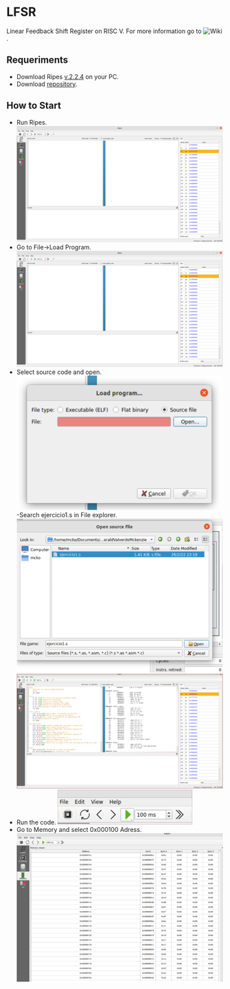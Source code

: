 # LFSR
Linear Feedback Shift Register on RISC V.
For more information go to ![Wiki](https://github.com/geraldvm/LFSR/wiki).

## Requeriments
- Download Ripes [v.2.2.4](https://github.com/mortbopet/Ripes/releases) on your PC.
- Download [repository](https://github.com/geraldvm).

## How to Start
- Run Ripes.
![Ripes Software](https://github.com/geraldvm/LFSR/blob/docs/images/Ripes_wndw.png)
- Go to File->Load Program.
![Open Software](https://github.com/geraldvm/LFSR/blob/docs/images/Ripes_wndw.png)
- Select source code and open.
![Open File](https://github.com/geraldvm/LFSR/blob/docs/images/ripes_file.png)
-Search ejercicio1.s in File explorer.
![Search file](https://github.com/geraldvm/LFSR/blob/docs/images/ripes_search.png)
![Code Loaded ](https://github.com/geraldvm/LFSR/blob/docs/images/ripes_code.png)
- Run the code.
![Runing](https://github.com/geraldvm/LFSR/blob/docs/images/ripes_run.png)
- Go to Memory and select 0x000100 Adress.
![Memory](https://github.com/geraldvm/LFSR/blob/docs/images/ripes_memory.png)
